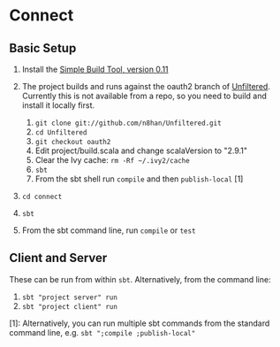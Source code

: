 Connect
========

Basic Setup
------------

1. Install the [Simple Build Tool, version 0.11](https://github.com/harrah/xsbt/wiki/Setup)

2. The project builds and runs against the oauth2 branch of [Unfiltered](https://github.com/n8han/Unfiltered).
Currently this is not available from a repo, so you need to build and install it locally first.
   1. `git clone git://github.com/n8han/Unfiltered.git`
   2. `cd Unfiltered`
   3. `git checkout oauth2`
   4. Edit project/build.scala and change scalaVersion to "2.9.1"
   5. Clear the Ivy cache: `rm -Rf ~/.ivy2/cache`
   6. `sbt`
   7. From the sbt shell run `compile` and then `publish-local` [1]

3. `cd connect`
4. `sbt`
5. From the sbt command line, run `compile` or `test`

Client and Server
------------------

These can be run from within `sbt`. Alternatively, from the command line:

1. `sbt "project server" run`
2. `sbt "project client" run`


[1]: Alternatively, you can run multiple sbt commands from the standard command line, e.g. `sbt ";compile ;publish-local"`